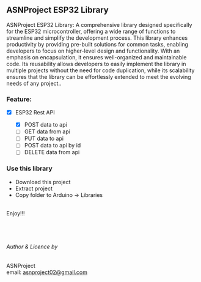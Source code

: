 <!--
 Copyright 2024 ariefsetyonugroho
 
 Licensed under the Apache License, Version 2.0 (the "License");
 you may not use this file except in compliance with the License.
 You may obtain a copy of the License at
 
     https://www.apache.org/licenses/LICENSE-2.0
 
 Unless required by applicable law or agreed to in writing, software
 distributed under the License is distributed on an "AS IS" BASIS,
 WITHOUT WARRANTIES OR CONDITIONS OF ANY KIND, either express or implied.
 See the License for the specific language governing permissions and
 limitations under the License.
-->

## ASNProject ESP32 Library 

ASNProject ESP32 Library: A comprehensive library designed specifically for the ESP32 microcontroller, offering a wide range of functions to streamline and simplify the development process. This library enhances productivity by providing pre-built solutions for common tasks, enabling developers to focus on higher-level design and functionality. With an emphasis on encapsulation, it ensures well-organized and maintainable code. Its reusability allows developers to easily implement the library in multiple projects without the need for code duplication, while its scalability ensures that the library can be effortlessly extended to meet the evolving needs of any project.. 

### Feature:
- [x] ESP32 Rest API

    - [x] POST data to api
    - [ ] GET data from api
    - [ ] PUT data to api
    - [ ] POST data to api by id
    - [ ] DELETE data from api
<!-- - [x] Capture with webcam
- [ ] Capture camera using Raspberry Pi 4 camera
- [x] Send classification using Telegram -->

### Use this library
- Download this project 
- Extract project
- Copy folder to Arduino -> Libraries

<br />
Enjoy!!!
<br />
<br />
<br />
<br />

###### Author & Licence by

ASNProject<br />
email: asnproject02@gmail.com